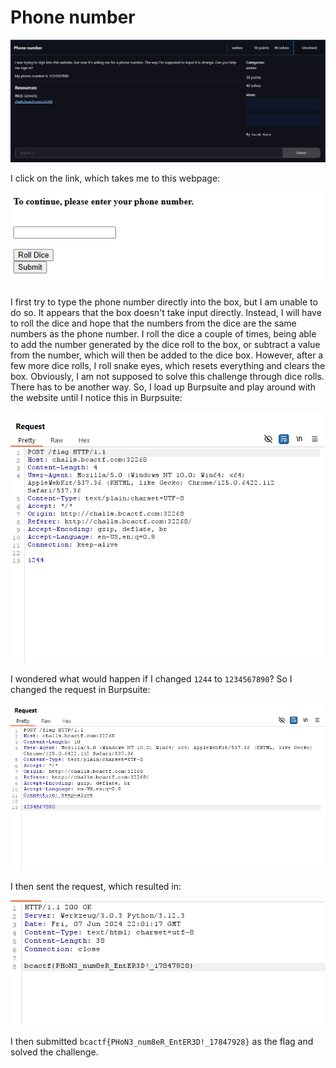 # Phone number
![](../images/phone-number-part-1.png)

I click on the link, which takes me to this webpage:

![](../images/phone-number-part-2.png)

I first try to type the phone number directly into the box, but I am unable to do so. It appears that the box doesn't take input directly. Instead, I will have to roll the dice and hope that the numbers from the dice are the same numbers as the phone number. I roll the dice a couple of times, being able to add the number generated by the dice roll to the box, or subtract a value from the number, which will then be added to the dice box. However, after a few more dice rolls, I roll snake eyes, which resets everything and clears the box. Obviously, I am not supposed to solve this challenge through dice rolls. There has to be another way. So, I load up Burpsuite and play around with the website until I notice this in Burpsuite:

![](../images/phone-number-part-3.png)

I wondered what would happen if I changed `1244` to `1234567890`? So I changed the request in Burpsuite:

![](../images/phone-number-part-4.png)

I then sent the request, which resulted in:

![](../images/phone-number-part-5.png)

I then submitted `bcactf{PHoN3_num8eR_EntER3D!_17847928}` as the flag and solved the challenge.
